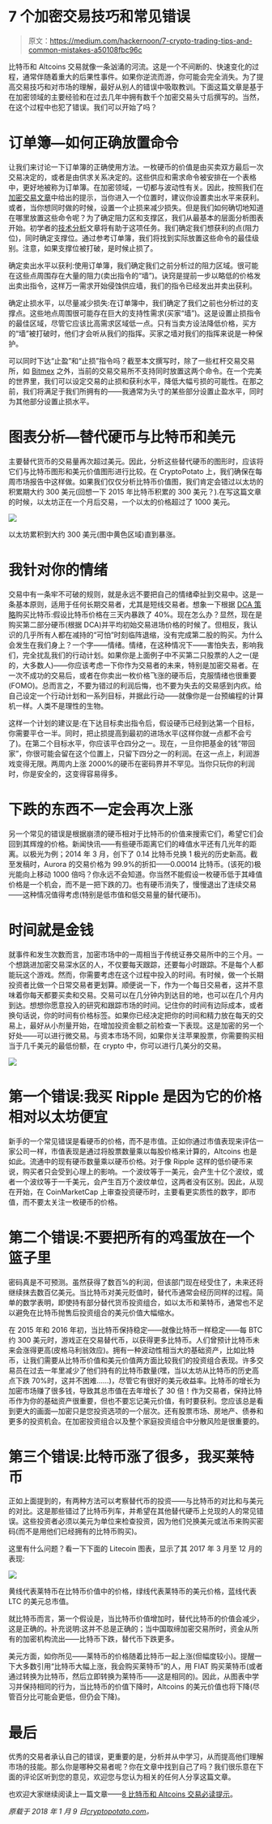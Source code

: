 # 7 个加密交易技巧和常见错误

> 原文：<https://medium.com/hackernoon/7-crypto-trading-tips-and-common-mistakes-a50108fbc96c>

比特币和 Altcoins 交易就像一条汹涌的河流。这是一个不间断的、快速变化的过程，通常伴随着重大的后果性事件。如果你逆流而游，你可能会完全消失。为了提高交易技巧和对市场的理解，最好从别人的错误中吸取教训。下面这篇文章是基于在加密领域的主要经验和在过去几年中拥有数千个加密交易头寸后撰写的。当然，在这个过程中也犯了错误。我们可以开始了吗？

# 订单簿—如何正确放置命令

让我们来讨论一下订单簿的正确使用方法。一枚硬币的价值是由买卖双方最后一次交易决定的，或者是由供求关系决定的。这些供应和需求命令被安排在一个表格中，更好地被称为订单簿。在加密领域，一切都与波动性有关。因此，按照我们在[加密交易文章](https://cryptopotato.com/8-must-read-tips-trading-bitcoin-altcoins/)中给出的提示，当你进入一个位置时，建议你设置卖出水平来获利。或者，当你想同时做的时候，设置一个止损来减少损失。但是我们如何确切地知道在哪里放置这些命令呢？为了确定阻力区和支撑区，我们从最基本的层面分析图表开始。初学者的[技术分析](https://cryptopotato.com/bitcoin-crypto-advanced-technical-analysis/)文章将有助于这项任务。我们确定我们想获利的点(阻力位)，同时确定支撑位。通过参考订单簿，我们将找到实际放置这些命令的最佳级别。注意，如果支撑位被打破，是时候止损了。

确定卖出水平以获利:使用订单簿，我们确定我们之前分析过的阻力区域。很可能在这些点周围存在大量的阻力(卖出指令的“墙”)。诀窍是提前一步以略低的价格发出卖出指令，这样万一需求开始侵蚀供应墙，我们的指令已经发出并卖出获利。

确定止损水平，以尽量减少损失:在订单簿中，我们确定了我们之前也分析过的支撑点。这些地点周围很可能存在巨大的支持性需求(买家“墙”)。这是设置止损指令的最佳区域，尽管它应该比高需求区域低一点。只有当卖方设法降低价格，买方的“墙”被打破时，他们才会听从我们的指挥。买家之墙对我们的指挥来说是一种保护。

可以同时下达“止盈”和“止损”指令吗？截至本文撰写时，除了一些杠杆交易交易所，如 [Bitmex](https://cryptopotato.com/bitmex-exchange-trade-video-tutorial/) 之外，当前的交易交易所不支持同时放置这两个命令。在一个完美的世界里，我们可以设定交易的止损和获利水平，降低大幅亏损的可能性。在那之前，我们将满足于我们所拥有的——我通常为头寸的某些部分设置止盈水平，同时为其他部分设置止损水平。

# 图表分析—替代硬币与比特币和美元

主要替代货币的交易量再次超过美元。因此，分析这些替代硬币的图形时，应该将它们与比特币图形和美元价值图形进行比较。在 CryptoPotato 上，我们确保在每周市场报告中这样做。如果我们仅仅分析比特币价值图，我们肯定会错过以太坊的积累期大约 300 美元(回想一下 2015 年比特币积累的 300 美元？).在写这篇文章的时候，以太坊正在一个月后交易，一个以太的价格超过了 1000 美元。

![](img/1d96de37ed4172f6e735ef451869ffc2.png)

以太坊累积到大约 300 美元(图中黄色区域)直到暴涨。

# 我针对你的情绪

交易中有一条牢不可破的规则，就是永远不要把自己的情绪牵扯到交易中。这是一条基本原则，适用于任何长期交易者，尤其是短线交易者。想象一下根据 [DCA 策略](https://cryptopotato.com/time-buy-bitcoin-meet-dca/)购买比特币:假设比特币价格在三天内暴跌了 40%。现在怎么办？显然，现在是购买第二部分硬币(根据 DCA)并平均初始交易进场价格的时候了。但相反，我认识的几乎所有人都在减持的“可怕”时刻临阵退缩，没有完成第二股的购买。为什么会发生在我们身上？一个字——情绪。情绪，在这种情况下——害怕失去，影响我们，完全扰乱我们的行动计划。如果你是上面例子中不买第二只股票的人之一(是的，大多数人)——你应该考虑一下你作为交易者的未来，特别是加密交易者。在一次不成功的交易后，或者在你卖出一枚价格飞涨的硬币后，克服情绪也很重要(FOMO)。总而言之，不要为错过的利润后悔，也不要为失去的交易感到内疚。给自己设定一个行动计划和一系列目标，并据此行动——就像你是一台预编程的计算机一样。人类不是理性的生物。

这样一个计划的建议是:在下达目标卖出指令后，假设硬币已经到达第一个目标，你需要平仓一半。同时，把止损提高到最初的进场水平(这样你就一点都不会亏了)。在第二个目标水平，你应该平仓四分之一。现在，一旦你把基金的钱“带回家”，你很可能会留在这个位置上，只留下四分之一的利润。在这一点上，利润游戏变得无限。两周内上涨 2000%的硬币在密码界并不罕见。当你只玩你的利润时，你是安全的，这变得容易得多。

# 下跌的东西不一定会再次上涨

另一个常见的错误是根据崩溃的硬币相对于比特币的价值来搜索它们，希望它们会回到其辉煌的价格。新闻快讯——有些硬币距离它们的峰值水平还有几光年的距离。以极光为例；2014 年 3 月，创下了 0.14 比特币兑换 1 极光的历史新高。截至发稿时，Aurora 的交易价格为 99.9%的折扣——0.00014 比特币。(该死的)极光能向上移动 1000 倍吗？你永远不会知道。你当然不能假设一枚硬币低于其峰值价格是一个机会，而不是一把下跌的刀。也有硬币消失了，慢慢退出了连续交易——这种情况值得考虑(特别是低市值和低交易量的替代硬币)。

# 时间就是金钱

就事件和发生次数而言，加密市场中的一周相当于传统证券交易所中的三个月。一个想跳进加密交易深水区的人，不仅要每天跟踪，还要每小时跟踪。不是每个人都能玩这个游戏。然而，你需要考虑在这个过程中投入的时间。有时候，做一个长期投资者比做一个日常交易者更划算。顺便说一下，作为一个每日交易者，这并不意味着你每天都要买卖和交易。交易可以在几分钟内到达目的地，也可以在几个月内到达。想想你愿意投入的研究和跟踪市场的时间。记住你的时间有边际成本，或者换句话说，你的时间有价格标签。如果你已经决定把你的时间和精力放在每天的交易上，最好从小剂量开始，在增加投资金额之前检查一下表现。这是加密的另一个好处——可以进行微交易。与资本市场不同，如果你关注苹果股票，你需要购买相当于几千美元的最低份额，在 crypto 中，你可以进行几美分的交易。

![](img/dabdb7be1df0e9d97a26beee36a0d799.png)

# 第一个错误:我买 Ripple 是因为它的价格相对以太坊便宜

新手的一个常见错误是看硬币的价格，而不是市值。正如你通过市值表现来评估一家公司一样，市值表现是通过将股票数量乘以每股价格来计算的，Altcoins 也是如此。流通中的现有硬币数量乘以硬币价格。对于像 Ripple 这样的低价硬币来说，购买者只会受到心理上的影响。一个波纹等于一美元，会产生十亿个波纹，或者一个波纹等于一千美元，会产生百万个波纹单位，这两者没有区别。因此，从现在开始，在 CoinMarketCap 上审查投资硬币时，主要看更实质性的数字，即市值，而不要太关注一枚硬币的价格。

# 第二个错误:不要把所有的鸡蛋放在一个篮子里

密码真是不可预测。虽然获得了数百%的利润，但该部门现在经受住了，未来还将继续抹去数百亿美元。当比特币对美元贬值时，替代币通常会经历同样的过程。简单的数学表明，即使持有部分替代货币投资组合，如以太币和莱特币，通常也不足以避免在比特币抛售后投资组合的美元价值大幅缩水。

在 2015 年和 2016 年初，当比特币保持稳定——就像比特币一样稳定——每 BTC 约 300 美元时，游戏正在交易替代币，以获得更多比特币。人们曾预计比特币未来会涨得更高(皮格马利翁效应)。拥有一种波动性相当大的基础资产，比如比特币，让我们需要从比特币价值和美元价值两方面比较我们的投资组合表现。许多交易员在过去一年里减少了他们持有的比特币数量(嘿，当以太坊从比特币的历史高点下跌 70%时，这并不困难……)，尽管它有很好的美元收益率。比特币的增长为加密市场赚了很多钱，导致其总市值在去年增长了 30 倍！作为交易者，保持比特币作为你的基础资产很重要，但也不要忘记美元价值，有时要获利。您应该总是看到更大的画面—加密只是您投资选项的一个层次。还有股票市场、房地产、债券和更多的投资机会。在加密投资组合以及整个家庭投资组合中分散风险是很重要的。

# 第三个错误:比特币涨了很多，我买莱特币

正如上面提到的，有两种方法可以考察替代币的投资——与比特币的对比和与美元的对比。这是那些错过了比特币列车，并希望在其他替代硬币上兑现的人的常见错误。这些投资者必须以美元为单位来检查投资，因为他们兑换美元或法币来购买密码(而不是用他们已经拥有的比特币购买)。

这里有什么问题？看一下下面的 Litecoin 图表，显示了其 2017 年 3 月至 12 月的表现:

![](img/b928a3ee98a04aef86fd5ccac51a0a5f.png)

黄线代表莱特币在比特币价值中的价格，绿线代表莱特币的美元价格，蓝线代表 LTC 的美元总市值。

就比特币而言，第一个假设是，当比特币价值增加时，替代比特币的价值会减少，这是正确的。补充说明:这并不总是正确的；当中国取缔加密交易所时，资金从所有的加密机构流出——比特币下跌，替代币下跌更多。

美元方面，如你所见——莱特币的价格随着比特币一起上涨(但幅度较小)。提醒一下大多数引用“比特币大幅上涨，我会购买莱特币”的人，用 FIAT 购买莱特币(或者通过转换为比特币，然后立即转换为莱特币——这是相同的)。因此，从图表中学习并保持相同的行为，当比特币的价值下降时，Altcoins 的美元价值也将下降(尽管百分比可能会更低，但仍会下降)。

# 最后

优秀的交易者承认自己的错误，更重要的是，分析并从中学习，从而提高他们理解市场的技能。那么你是哪种交易者呢？你在文章中找到自己了吗？我们很乐意在下面的评论区听到您的意见，欢迎您与您认为相关的任何人分享这篇文章。

也欢迎大家继续阅读上一篇文章——[8 比特币和 Altcoins 交易必读提示](https://cryptopotato.com/8-must-read-tips-trading-bitcoin-altcoins/)。

*原载于 2018 年 1 月 9 日*[*cryptopotato.com*](https://cryptopotato.com/7-crypto-trading-tips-common-mistakes/)*。*